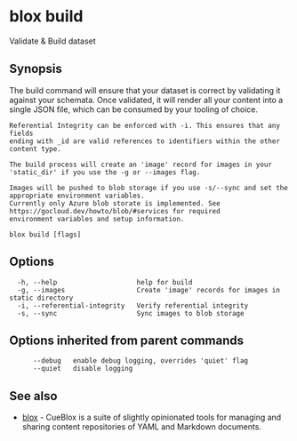 # blox build

Validate & Build dataset

## Synopsis

The build command will ensure that your dataset is correct by
	validating it against your schemata. Once validated, it will render all
	your content into a single JSON file, which can be consumed by your tooling
	of choice.
	
	Referential Integrity can be enforced with -i. This ensures that any fields
	ending with _id are valid references to identifiers within the other content type.
	
	The build process will create an 'image' record for images in your 'static_dir' if you use the -g or --images flag.
	
	Images will be pushed to blob storage if you use -s/--sync and set the appropriate environment variables. 
	Currently only Azure blob storate is implemented. See https://gocloud.dev/howto/blob/#services for required 
	environment variables and setup information.
	

```
blox build [flags]
```

## Options

```
  -h, --help                    help for build
  -g, --images                  Create 'image' records for images in static directory
  -i, --referential-integrity   Verify referential integrity
  -s, --sync                    Sync images to blob storage
```

## Options inherited from parent commands

```
      --debug   enable debug logging, overrides 'quiet' flag
      --quiet   disable logging
```

## See also

* [blox](/cmd/blox)	 - CueBlox is a suite of slightly opinionated tools for managing and sharing content repositories of YAML and Markdown documents.

